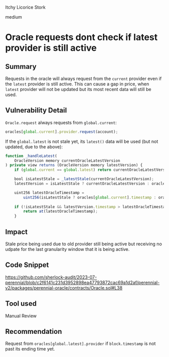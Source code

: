 Itchy Licorice Stork

medium

# Oracle requests dont check if latest provider is still active
## Summary

Requests in the oracle will always request from the `current` provider even if the `latest` provider is still active. This can cause a gap in price, when `latest` provider will not be updated but its most recent data will still be used.

## Vulnerability Detail

`Oracle.request` always requests from `global.current`:

```js
oracles[global.current].provider.request(account);
```

If the `global.latest` is not stale yet, its `latest()` data will be used (but not updated, due to the above):

```js
function _handleLatest(
    OracleVersion memory currentOracleLatestVersion
) private view returns (OracleVersion memory latestVersion) {
    if (global.current == global.latest) return currentOracleLatestVersion;

    bool isLatestStale = _latestStale(currentOracleLatestVersion);
    latestVersion = isLatestStale ? currentOracleLatestVersion : oracles[global.latest].provider.latest();

    uint256 latestOracleTimestamp =
        uint256(isLatestStale ? oracles[global.current].timestamp : oracles[global.latest].timestamp);
        
    if (!isLatestStale && latestVersion.timestamp > latestOracleTimestamp)
        return at(latestOracleTimestamp);
    }
```

## Impact

Stale price being used due to old provider still being active but receiving no udpate for the last granularity window that it is being active.

## Code Snippet

https://github.com/sherlock-audit/2023-07-perennial/blob/c2f6141c231d3952898ea47793872cac69a1d2af/perennial-v2/packages/perennial-oracle/contracts/Oracle.sol#L38

## Tool used

Manual Review

## Recommendation

Request from `oracles[global.latest].provider` if `block.timestamp` is not past its ending time yet.